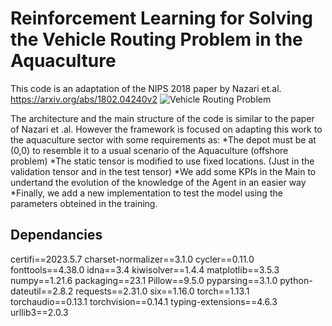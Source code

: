 # Reinforcement Learning for Solving the Vehicle Routing Problem in the Aquaculture 


This code is an adaptation of the NIPS 2018 paper by Nazari et.al.  https://arxiv.org/abs/1802.04240v2
![Vehicle Routing Problem](https://www.researchgate.net/profile/Savvas-Pericleous/publication/319754352/figure/fig1/AS:631655517659162@1527609819407/The-Capacitated-Vehicle-Routing-Problem-CVRP.png)

The architecture and the main structure of the code is similar to the paper of Nazari et .al. However the framework is focused on adapting this work to the aquaculture sector with some requirements as:
*The depot must be at (0,0) to resemble it to a usual scenario of the Aquaculture (offshore problem)
*The static tensor is modified to use fixed locations. (Just in the validation tensor and in the test tensor)
*We add some KPIs in the Main to undertand the evolution of the knowledge of the Agent in an easier way 
*Finally, we add a new implementation to test the model using the parameters obteined in the training.
## Dependancies
certifi==2023.5.7
charset-normalizer==3.1.0
cycler==0.11.0
fonttools==4.38.0
idna==3.4
kiwisolver==1.4.4
matplotlib==3.5.3
numpy==1.21.6
packaging==23.1
Pillow==9.5.0
pyparsing==3.1.0
python-dateutil==2.8.2
requests==2.31.0
six==1.16.0
torch==1.13.1
torchaudio==0.13.1
torchvision==0.14.1
typing-extensions==4.6.3
urllib3==2.0.3
